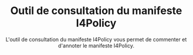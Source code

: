 ---
title: Outil de consultation du manifeste I4Policy
subtitle: L'outil de consultation du manifeste I4Policy vous permet de commenter et d'annoter le manifeste I4Policy.
overview:
    - title: Annoter
      icon: icon-pencil
      description: Éditez les documents en ligne, donnez vos suggestions, critiques et commentaires de la paume de votre main.
    - title: Taux
      icon: icon-stats-bars
      description: Faites connaître votre opinion.
    - title: Accès
      icon: icon-accessibility
      description: Donnez votre avis, à tout moment ou de n'importe où, s'il vous plaît.
    - title: Influence
      icon: icon-fingerprint
      description: Exprimez vos prévisions.
    - title: Discuter
      icon: icon-bubbles
      description: Exprimez vos perspectives avec vos pairs.
    - title: Évaluer et évaluer
      icon: icon-rate_review
      description: Noter et réviser non seulement des documents mais des décisions.
---
